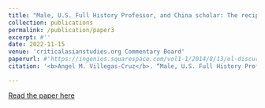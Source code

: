 ```yaml
---
title: "Male, U.S. Full History Professor, and China scholar: The recipe to get published in The Journal of Asian Studies, 2000-2020"
collection: publications
permalink: /publication/paper3
excerpt: #''
date: 2022-11-15
venue: 'criticalasianstudies.org Commentary Board'
paperurl: #'https://ingenios.squarespace.com/vol1-1/2014/8/13/el-discurso-de-la-iglesia-protestante-en-torno-a-la-segunda-guerra-mundial-en-la-revista-puerto-rico-evanglico-1940-1945'
citation: '<b>Angel M. Villegas-Cruz</b>. “Male, U.S. Full History Professor, and China scholar: The recipe to get published in The Journal of Asian Studies, 2000-2020.” criticalasianstudies.org Commentary Board. November 15, 2022. https://doi.org/10.52698/KSEJ3511.'

---
```

[Read the paper here](https://criticalasianstudies.org/commentary/2022/11/3/notes-from-the-field-angel-m-villegas-cruz-male-us-full-history-professor-and-china-scholar-the-recipe-to-get-published-in-the-journal-of-asian-studies-2000-2020)
